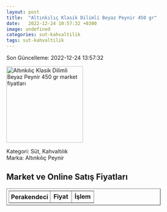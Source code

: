 ```yaml
---
layout: post
title:  "Altınkılıç Klasik Dilimli Beyaz Peynir 450 gr"
date:   2022-12-24 10:57:32 +0300
image: undefined
categories: sut-kahvaltilik
tags: sut-kahvaltilik
---
```


Son Güncelleme: 2022-12-24 13:57:32

<img src="undefined" width="200" alt="Altınkılıç Klasik Dilimli Beyaz Peynir 450 gr market fiyatları" />

Kategori: Süt, Kahvaltılık
<br />
Marka: Altınkılıç Peynir

<h2>Market ve Online Satış Fiyatları</h2>

<table border="1" style="padding: 5px;width:80%;">
  <tr>
    <td style="padding: 5px;"><strong>Perakendeci</strong></td>
    <td><strong>Fiyat</strong></td>
    <td><strong>İşlem</strong></td>
  </tr>
  
</table>
